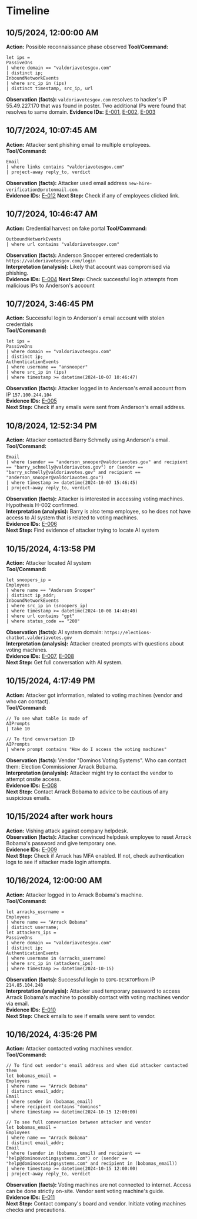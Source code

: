 # Timeline
## 10/5/2024, 12:00:00 AM
**Action:** Possible reconnaissance phase observed
**Tool/Command:**  
```
let ips =
PassiveDns
| where domain == "valdoriavotesgov.com"
| distinct ip;
InboundNetworkEvents
| where src_ip in (ips)
| distinct timestamp, src_ip, url
```
**Observation (facts):** `valdoriavotesgov.com` resolves to hacker's IP 55.49.227.170 that was found in poster. Two additional IPs were found that resolves to same domain.
**Evidence IDs:** [E-001](evidence/E-001_Hacking_group_poster.md), [E-002](evidence/E-002_Hacker_IP_resolve.md), [E-003](evidence/E-003_Possible_Reconnaissance_Phase.md)
## 10/7/2024, 10:07:45 AM
**Action:** Attacker sent phishing email to multiple employees.  
**Tool/Command:**  
```
Email
| where links contains "valdoriavotesgov.com"
| project-away reply_to, verdict
```
**Observation (facts):** Attacker used email address `new-hire-verification@protonmail.com`.  
**Evidence IDs:** [E-012](E-012_Phishing_email.md)
**Next Step:** Check if any of employees clicked link.
## 10/7/2024, 10:46:47 AM
**Action:** Credential harvest on fake portal
**Tool/Command:** 
```
OutboundNetworkEvents
| where url contains "valdoriavotesgov.com"
```
**Observation (facts):** Anderson Snooper entered credentials to `https://valdoriavotesgov.com/login`  
**Interpretation (analysis):** Likely that account was compromised via phishing.  
**Evidence IDs:** [E-004](evidence/E-004_Employee_credential_harvest_on_fake_portal.md)
**Next Step:** Check successful login attempts from malicious IPs to Anderson's account
## 10/7/2024, 3:46:45 PM
**Action:** Successful login to Anderson's email account with stolen credentials  
**Tool/Command:**  
```
let ips =
PassiveDns
| where domain == "valdoriavotesgov.com"
| distinct ip;
AuthenticationEvents
| where username == "ansnooper"
| where src_ip in (ips)
| where timestamp >= datetime(2024-10-07 10:46:47)
```
**Observation (facts):** Attacker logged in to Anderson's email account from IP `157.100.244.104`  
**Evidence IDs:** [E-005](evidence/E-005_Successful_login_to_Andersons_email_account.md)  
**Next Step:** Check if any emails were sent from Anderson's email address.  
## 10/8/2024, 12:52:34 PM
**Action:** Attacker contacted Barry Schmelly using Anderson's email.  
**Tool/Command:** 
```
Email
| where (sender == "anderson_snooper@valdoriavotes.gov" and recipient == "barry_schmelly@valdoriavotes.gov") or (sender == "barry_schmelly@valdoriavotes.gov" and recipient == "anderson_snooper@valdoriavotes.gov")
| where timestamp >= datetime(2024-10-07 15:46:45)
| project-away reply_to, verdict
```
**Observation (facts):** Attacker is interested in accessing voting machines. Hypothesis H-002 confirmed.  
**Interpretation (analysis):** Barry is also temp employee, so he does not have access to AI system that is related to voting machines.  
**Evidence IDs:** [E-006](evidence/E-006_Conversation_between_attacker_and_Barry_Shmelly.md)  
**Next Step:** Find evidence of attacker trying to locate AI system  
## 10/15/2024, 4:13:58 PM
**Action:** Attacker located AI system  
**Tool/Command:**  
```
let snoopers_ip =
Employees
| where name == "Anderson Snooper"
| distinct ip_addr;
InboundNetworkEvents
| where src_ip in (snoopers_ip)
| where timestamp >= datetime(2024-10-08 14:40:40)
| where url contains "gpt"
| where status_code == "200"
```
**Observation (facts):** AI system domain: `https://elections-chatbot.valdoriavotes.gov`  
**Interpretation (analysis):** Attacker created prompts with questions about voting machines.  
**Evidence IDs:** [E-007](evidence/E-007_Attacker_located_AI_system.md), [E-008](evidence/E-008_AI_chat_with_attacker.md)  
**Next Step:** Get full conversation with AI system.  
## 10/15/2024, 4:17:49 PM
**Action:** Attacker got information, related to voting machines (vendor and who can contact).  
**Tool/Command:**  
```
// To see what table is made of
AIPrompts
| take 10

// To find conversation ID
AIPrompts
| where prompt contains "How do I access the voting machines"
```
**Observation (facts):**  Vendor "Dominos Voting Systems". Who can contact them: Election Commissioner Arrack Bobama.  
**Interpretation (analysis):** Attacker might try to contact the vendor to attempt onsite access.  
**Evidence IDs:** [E-008](evidence/E-008_AI_chat_with_attacker.md)  
**Next Step:** Contact Arrack Bobama to advice to be cautious of any suspicious emails.  
## 10/15/2024 after work hours
**Action:** Vishing attack against company helpdesk.  
**Observation (facts):** Attacker convinced helpdesk employee to reset Arrack Bobama's password and give temporary one.  
**Evidence IDs:** [E-009](evidence/E-009_Helpdesk_reseted_Arracks_password.md)  
**Next Step:** Check if Arrack has MFA enabled. If not, check authentication logs to see if attacker made login attempts.  
## 10/16/2024, 12:00:00 AM
**Action:** Attacker logged in to Arrack Bobama's machine.  
**Tool/Command:**  
```
let arracks_username =
Employees
| where name == "Arrack Bobama"
| distinct username;
let attackers_ips =
PassiveDns
| where domain == "valdoriavotesgov.com"
| distinct ip;
AuthenticationEvents
| where username in (arracks_username)
| where src_ip in (attackers_ips)
| where timestamp >= datetime(2024-10-15)
```
**Observation (facts):** Successful login to `QDPG-DESKTOP`from IP `214.85.104.248`  
**Interpretation (analysis):** Attacker used temporary password to access Arrack Bobama's machine to possibly contact with voting machines vendor via email.  
**Evidence IDs:** [E-010](evidence/E-010_Successful_login_to_Bobamas_machine.md)  
**Next Step:** Check emails to see if emails were sent to vendor.  
## 10/16/2024, 4:35:26 PM
**Action:** Attacker contacted voting machines vendor.  
**Tool/Command:**  
```
// To find out vendor's email address and when did attacker contacted them
let bobamas_email =
Employees
| where name == "Arrack Bobama"
| distinct email_addr;
Email
| where sender in (bobamas_email)
| where recipient contains "dominos"
| where timestamp >= datetime(2024-10-15 12:00:00)

// To see full conversation between attacker and vendor
let bobamas_email =
Employees
| where name == "Arrack Bobama"
| distinct email_addr;
Email
| where (sender in (bobamas_email) and recipient == "help@dominosvotingsystems.com") or (sender == "help@dominosvotingsystems.com" and recipient in (bobamas_email))
| where timestamp >= datetime(2024-10-15 12:00:00)
| project-away reply_to, verdict
```
**Observation (facts):** Voting machines are not connected to internet. Access can be done strictly on-site. Vendor sent voting machine's guide.  
**Evidence IDs:** [E-011](evidence/E-011_Email_transcript_between_attacker_and_vendor.md)  
**Next Step:** Contact company's board and vendor. Initiate voting machines checks and precautions.
